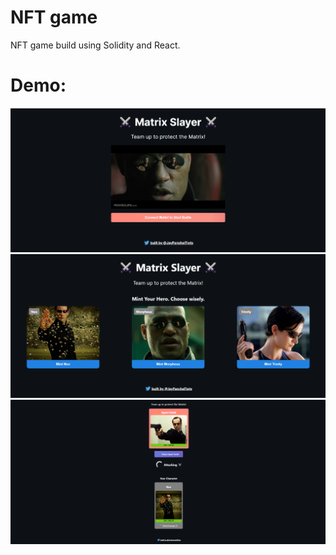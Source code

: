 # NFT game 

NFT game build using Solidity and React.

# Demo: 

<img src="./assets/nftgame.png">

<img src="./assets/nftgame1.png">

<img src="./assets/nftgame2.png">